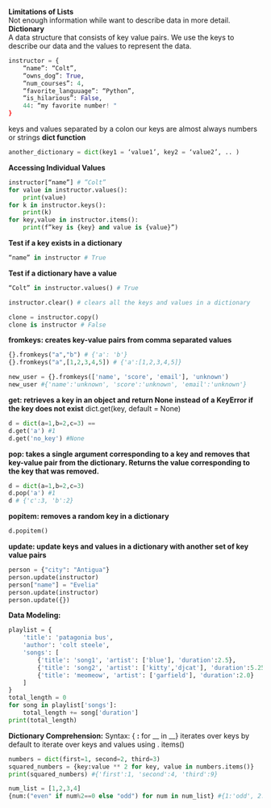 **Limitations of Lists**<br>
Not enough information while want to describe data in more detail.<br>
**Dictionary**<br>
A data structure that consists of key value pairs. We use the keys to describe our data and the values to represent the data.
```Python
instructor = {
    “name”: “Colt”,
    “owns_dog”: True,
    “num_courses”: 4,
    “favorite_languuage”: “Python”,
    “is_hilarious”: False,
    44: “my favorite number! "
}
```
keys and values separated by a colon
our keys are almost always numbers or strings
**dict function**
```Python
another_dictionary = dict(key1 = ‘value1’, key2 = ‘value2’, .. )
```
**Accessing Individual Values**
```Python
instructor[“name”] # ”Colt”
for value in instructor.values():
    print(value)
for k in instructor.keys():
    print(k)
for key,value in instructor.items():
    print(f”key is {key} and value is {value}”)
```
**Test if a key exists in a dictionary**
```Python
“name” in instructor # True
```
**Test if a dictionary have a value**
```Python
“Colt” in instructor.values() # True
```
```Python
instructor.clear() # clears all the keys and values in a dictionary
```
```Python
clone = instructor.copy()
clone is instructor # False
```
**fromkeys: creates key-value pairs from comma separated values**
```Python
{}.fromkeys("a","b") # {'a': 'b'}
{}.fromkeys("a",[1,2,3,4,5]) # {'a':[1,2,3,4,5]}
```
```Python
new_user = {}.fromkeys(['name', 'score', 'email'], 'unknown')
new_user #{'name':'unknown', 'score':'unknown', 'email':'unknown'}
```
**get: retrieves a key in an object and return None instead of a KeyError if the key does not exist**
dict.get(key, default = None)
```Python
d = dict(a=1,b=2,c=3) ==
d.get('a') #1
d.get('no_key') #None
```
**pop: takes a single argument corresponding to a key and removes that key-value pair from the dictionary. Returns the value corresponding to the key that was removed.**
```Python
d = dict(a=1,b=2,c=3)
d.pop('a') #1
d # {'c':3, 'b':2}
```
**popitem: removes a random key in a dictionary**
```Python
d.popitem()
```
**update: update keys and values in a dictionary with another set of key value pairs**
```Python
person = {"city": "Antigua"}
person.update(instructor)
person["name"] = "Evelia"
person.update(instructor)
person.update({})
```
**Data Modeling:**
```Python
playlist = {
    'title': 'patagonia bus',
    'author': 'colt steele',
    'songs': [
        {'title': 'song1', 'artist': ['blue'], 'duration':2.5},
        {'title': 'song2', 'artist': ['kitty','djcat'], 'duration':5.25},
        {'title': 'meomeow', 'artist': ['garfield'], 'duration':2.0}
    ]
}
total_length = 0
for song in playlist['songs']:
    total_length += song['duration']
print(total_length)
```

**Dictionary Comprehension:**
Syntax: { __:__ for __ in __}
iterates over keys by default
to iterate over keys and values using . items()
```Python
numbers = dict(first=1, second=2, third=3)
squared_numbers = {key:value ** 2 for key, value in numbers.items()}
print(squared_numbers) #{'first':1, 'second':4, 'third':9}
```
```Python
num_list = [1,2,3,4]
{num:("even" if num%2==0 else "odd") for num in num_list} #{1:'odd', 2: 'even', 3:'odd', 4:'even'}
 ```
